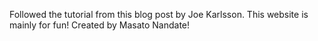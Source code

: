 Followed the tutorial from <a src = https://levelup.gitconnected.com/how-to-build-a-spotify-player-with-react-in-15-minutes-7e01991bc4b6>this blog post</a> by Joe Karlsson. This website is mainly for fun! Created by Masato Nandate!
